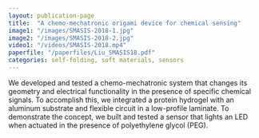 ```yaml
---
layout: publication-page
title:  "A chemo-mechatronic origami device for chemical sensing"
image1: "/images/SMASIS-2018-1.jpg"
image2: "/images/SMASIS-2018-2.jpg"
video1: "/videos/SMASIS-2018.mp4"
paperfile: "/paperfiles/Liu_SMASIS18.pdf"
categories: self-folding, soft materials, sensors
---
```


We developed and tested a chemo-mechatronic system that changes its geometry and electrical functionality in the presence of specific chemical signals. To accomplish this, we integrated a protein hydrogel with an aluminum substrate and flexible circuit in a low-profile laminate. To demonstrate the concept, we built and tested a sensor that lights an LED when actuated in the presence of polyethylene glycol (PEG).